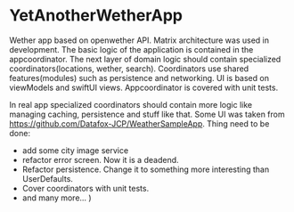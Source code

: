 # YetAnotherWetherApp

Wether app based on openwether API.
Matrix architecture was used in development.
The basic logic of the application is contained in the appcoordinator. The next layer of domain logic should contain specialized coordinators(locations, wether, search). Coordinators use shared features(modules) such as persistence and networking.
UI is based on viewModels and swiftUI views.
Appcoordinator is covered with unit tests.

In real app specialized coordinators should contain more logic like managing caching, persistence and stuff like that.
Some UI was taken from https://github.com/Datafox-JCP/WeatherSampleApp.
Thing need to be done:
 - add some city image service
 - refactor error screen. Now it is a deadend.
 - Refactor persistence. Change it to something more interesting than UserDefaults.
 - Cover coordinators with unit tests.
 - and many more... )
